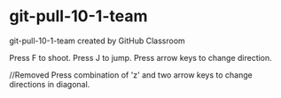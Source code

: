 # git-pull-10-1-team
git-pull-10-1-team created by GitHub Classroom

Press F to shoot.
Press J to jump.
Press arrow keys to change direction.

//Removed
Press combination of 'z' and two arrow keys to change directions in diagonal.
